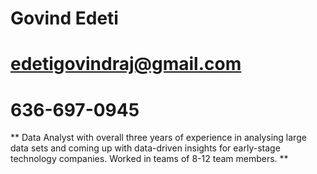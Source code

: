 # Govind Edeti
# edetigovindraj@gmail.com
# 636-697-0945

** Data Analyst with overall three years of experience in analysing large data sets and coming up with data-driven insights for early-stage technology companies. Worked in teams of 8-12 team members. **
